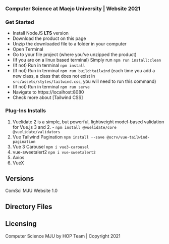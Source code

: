 ### Computer Science at Maejo University | Website 2021 ###
### Get Started
- Install NodeJS **LTS** version 
- Download the product on this page
- Unzip the downloaded file to a folder in your computer
- Open Terminal
- Go to your file project (where you’ve unzipped the product)
- (If you are on a linux based terminal) Simply run `npm run install:clean`
- (If not) Run in terminal `npm install`
- (If not) Run in terminal `npm run build:tailwind` (each time you add a new class, a class that does not exist in `src/assets/styles/tailwind.css`, you will need to run this command)
- (If not) Run in terminal `npm run serve`
- Navigate to https://localhost:8080
- Check more about [Tailwind CSS]

### Plug-Ins Installs 
1. Vuelidate 2 is a simple, but powerful, lightweight model-based validation for Vue.js 3 and 2. - `npm install @vuelidate/core @vuelidate/validators`
2. Vue Tailwind Pagination `npm install --save @ocrv/vue-tailwind-pagination`
3. Vue 3 Carousel `npm i vue3-carousel`
4. vue-sweetalert2 `npm i vue-sweetalert2`
5. Axios
6. VueX 

## Versions
ComSci MJU Website 1.0

## Directory Files


## Licensing
Computer Science MJU by HOP Team
| Copyright 2021 

